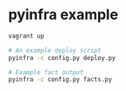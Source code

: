 # pyinfra example

```sh
vagrant up

# An example deploy script
pyinfra -c config.py deploy.py

# Example fact output
pyinfra -c config.py facts.py
```
